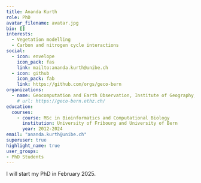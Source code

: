 ```yaml
---
title: Ananda Kurth
role: PhD
avatar_filename: avatar.jpg
bio: []
interests:
  - Vegetation modelling
  - Carbon and nitrogen cycle interactions
social:
  - icon: envelope
    icon_pack: fas
    link: mailto:ananda.kurth@unibe.ch
  - icon: github
    icon_pack: fab
    link: https://github.com/orgs/geco-bern
organizations:
  - name: Geocomputation and Earth Observation, Institute of Geography, University of Bern
    # url: https://geco-bern.ethz.ch/
education:
  courses:
    - course: MSc in Bioinformatics and Computational Biology
      institution: University of Fribourg and University of Bern
      year: 2012-2024
email: "ananda.kurth@unibe.ch"
superuser: true
highlight_name: true
user_groups:
- PhD Students
---
```


I will start my PhD in February 2025.


